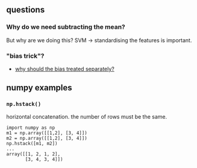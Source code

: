 

## questions

### Why do we need subtracting the mean?

But why are we doing this? SVM -> standardising the features is important.





### "bias trick"?

- [why should the bias treated separately?](https://stats.stackexchange.com/a/185938)




## numpy examples

### `np.hstack()`
horizontal concatenation. the number of rows must be the same.
```
import numpy as np
m1 = np.array([[1,2], [3, 4]])
m2 = np.array([[1,2], [3, 4]])
np.hstack([m1, m2])
...
array([[1, 2, 1, 2],
       [3, 4, 3, 4]])
```